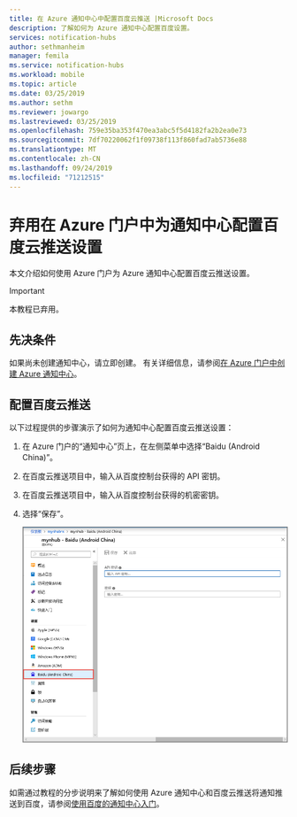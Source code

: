 ```yaml
---
title: 在 Azure 通知中心中配置百度云推送 |Microsoft Docs
description: 了解如何为 Azure 通知中心配置百度设置。
services: notification-hubs
author: sethmanheim
manager: femila
ms.service: notification-hubs
ms.workload: mobile
ms.topic: article
ms.date: 03/25/2019
ms.author: sethm
ms.reviewer: jowargo
ms.lastreviewed: 03/25/2019
ms.openlocfilehash: 759e35ba353f470ea3abc5f5d4182fa2b2ea0e73
ms.sourcegitcommit: 7df70220062f1f09738f113f860fad7ab5736e88
ms.translationtype: MT
ms.contentlocale: zh-CN
ms.lasthandoff: 09/24/2019
ms.locfileid: "71212515"
---
```

# <a name="deprecated-configure-baidu-cloud-push-settings-for-a-notification-hub-in-the-azure-portal"></a>弃用在 Azure 门户中为通知中心配置百度云推送设置

本文介绍如何使用 Azure 门户为 Azure 通知中心配置百度云推送设置。

> [!IMPORTANT]
> 本教程已弃用。 

## <a name="prerequisites"></a>先决条件
如果尚未创建通知中心，请立即创建。 有关详细信息，请参阅[在 Azure 门户中创建 Azure 通知中心](create-notification-hub-portal.md)。 

## <a name="configure-baidu-cloud-push"></a>配置百度云推送
以下过程提供的步骤演示了如何为通知中心配置百度云推送设置：

1. 在 Azure 门户的“通知中心”页上，在左侧菜单中选择“Baidu (Android China)”。 
2. 在百度云推送项目中，输入从百度控制台获得的 API 密钥。 
3. 在百度云推送项目中，输入从百度控制台获得的机密密钥。 
4. 选择“保存”。 

    ![显示百度 (Android China) 推送通知配置的通知中心屏幕截图](./media/notification-hubs-baidu-get-started/AzureNotificationServicesBaidu.png)

## <a name="next-steps"></a>后续步骤
如需通过教程的分步说明来了解如何使用 Azure 通知中心和百度云推送将通知推送到百度，请参阅[使用百度的通知中心入门](notification-hubs-baidu-china-android-notifications-get-started.md)。
